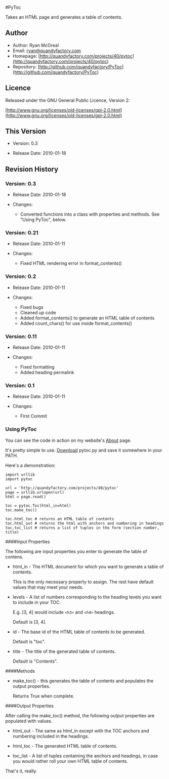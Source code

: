 #PyToc

Takes an HTML page and generates a table of contents.

## Author

* Author: Ryan McGreal
* Email: [ryan@quandyfactory.com](mailto:ryan@quandyfactory.com)
* Homepage: [http://quandyfactory.com/projects/40/pytoc](http://quandyfactory.com/projects/40/pytoc)
* Repository: [http://github.com/quandyfactory/PyToc](http://github.com/quandyfactory/PyToc)

## Licence

Released under the GNU General Public Licence, Version 2:

[http://www.gnu.org/licenses/old-licenses/gpl-2.0.html](http://www.gnu.org/licenses/old-licenses/gpl-2.0.html)

## This Version

* Version: 0.3

* Release Date: 2010-01-18

## Revision History

### Version: 0.3

* Release Date: 2010-01-18

* Changes:

    * Converted functions into a class with properties and methods. See "Using PyToc", below.

### Version: 0.21

* Release Date: 2010-01-11

* Changes:

    * Fixed HTML rendering error in format_contents()
    
### Version: 0.2

* Release Date: 2010-01-11

* Changes:

    * Fixed bugs
    * Cleaned up code
    * Added format_contents() to generate an HTML table of contents
    * Added count_chars() for use inside format_contents()
    
### Version: 0.11

* Release Date: 2010-01-11

* Changes:

    * Fixed formatting
    * Added heading permalink
        
### Version: 0.1

* Release Date: 2010-01-11

* Changes:

    * First Commit
    
### Using PyToc
    
You can see the code in action on my website's [About](http://quandyfactory.com/about/) page.

It's pretty simple to use. [Download](http://github.com/quandyfactory/PyToc) pytoc.py and save it somewhere in your PATH. 

Here's a demonstration:

    import urllib
    import pytoc
    
    url = 'http://quandyfactory.com/projects/40/pytoc'
    page = urllib.urlopen(url)
    html = page.read()

    toc = pytoc.Toc(html_in=html)
    toc.make_toc()
    
    toc.html_toc # returns an HTML table of contents
    toc.html_out # returns the html with anchors and numbering in headings
    toc.toc_list # returns a list of tuples in the form (section number, title)

####Input Properties

The following are input properties you enter to generate the table of contens.

* html_in - The HTML document for which you want to generate a table of contents.

    This is the only necessary property to assign. The rest have default values that may meet your needs.

* levels - A list of numbers corresponding to the heading levels you want to include in your TOC.

    E.g. [3, 4] would include `<h3>` and `<h4>` headings.

    Default is [3, 4].

* id - The base id of the HTML table of contents to be generated.

    Default is "toc".

* title - The title of the generated table of contents.

    Default is "Contents".

####Methods

* make_toc() - this generates the table of contents and populates the output properties. 

    Returns True when complete.

####Output Properties

After calling the make_toc() method, the following output properties are populated with values.

* html_out - The same as html_in except with the TOC anchors and numbering included in the headings.

* html_toc - The generated HTML table of contents.

* toc_list - A list of tuples containing the anchors and headings, in case you would rather roll your own HTML table of contents. 

That's it, really.
